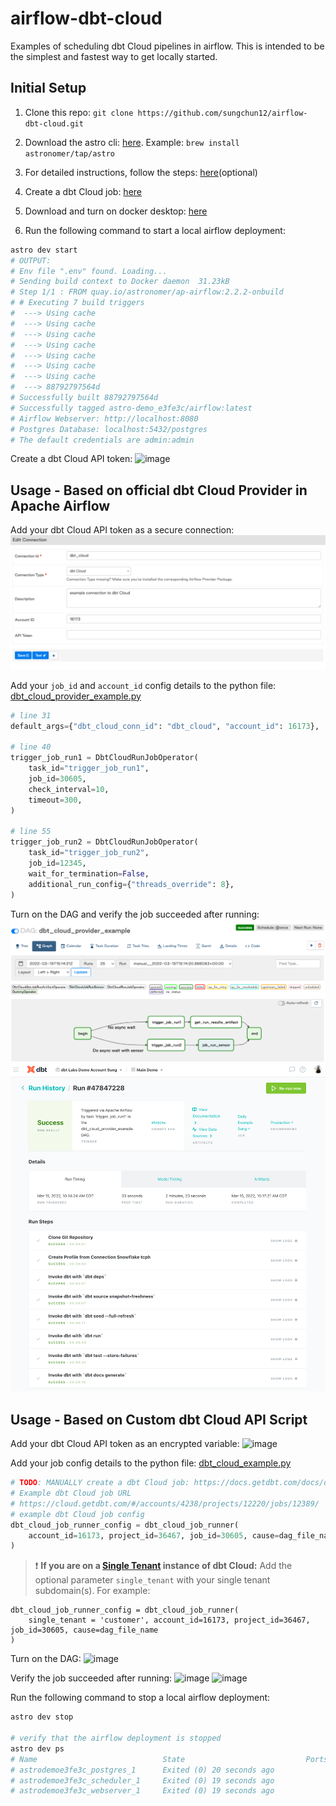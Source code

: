 # airflow-dbt-cloud

Examples of scheduling dbt Cloud pipelines in airflow. This is intended to be the simplest and fastest way to get locally started.

## Initial Setup

1. Clone this repo: `git clone https://github.com/sungchun12/airflow-dbt-cloud.git`
2. Download the astro cli: [here](https://github.com/astronomer/astro-cli). Example: `brew install astronomer/tap/astro`
3. For detailed instructions, follow the steps: [here](https://www.astronomer.io/docs/cloud/stable/develop/cli-quickstart)(optional)

4. Create a dbt Cloud job: [here](https://docs.getdbt.com/docs/dbt-cloud/cloud-quickstart/#create-a-new-job)

5. Download and turn on docker desktop: [here](https://docs.docker.com/desktop/mac/install/)

6. Run the following command to start a local airflow deployment:

```bash
astro dev start
# OUTPUT:
# Env file ".env" found. Loading...
# Sending build context to Docker daemon  31.23kB
# Step 1/1 : FROM quay.io/astronomer/ap-airflow:2.2.2-onbuild
# # Executing 7 build triggers
#  ---> Using cache
#  ---> Using cache
#  ---> Using cache
#  ---> Using cache
#  ---> Using cache
#  ---> Using cache
#  ---> Using cache
#  ---> 88792797564d
# Successfully built 88792797564d
# Successfully tagged astro-demo_e3fe3c/airflow:latest
# Airflow Webserver: http://localhost:8080
# Postgres Database: localhost:5432/postgres
# The default credentials are admin:admin

```

Create a dbt Cloud API token:
![image](/images/dbt_cloud_api_token.png)

## Usage - Based on official dbt Cloud Provider in Apache Airflow
Add your dbt Cloud API token as a secure connection:
![image](/images/dbt_cloud_api_token_connection.png)


Add your `job_id` and `account_id` config details to the python file: [dbt_cloud_provider_example.py](/dags/dbt_cloud_provider_example.py)

```python
# line 31
default_args={"dbt_cloud_conn_id": "dbt_cloud", "account_id": 16173},

# line 40
trigger_job_run1 = DbtCloudRunJobOperator(
    task_id="trigger_job_run1",
    job_id=30605,
    check_interval=10,
    timeout=300,
)

# line 55
trigger_job_run2 = DbtCloudRunJobOperator(
    task_id="trigger_job_run2",
    job_id=12345,
    wait_for_termination=False,
    additional_run_config={"threads_override": 8},
)

```

Turn on the DAG and verify the job succeeded after running:
![image](/images/dbt_cloud_provider_verify_success.png)
![image](/images/verify_dbt_cloud_job_success_provider.png)


## Usage - Based on Custom dbt Cloud API Script

Add your dbt Cloud API token as an encrypted variable:
![image](/images/airflow_api_token_variable.png)

Add your job config details to the python file: [dbt_cloud_example.py](/dags/dbt_cloud_example.py)

```python
# TODO: MANUALLY create a dbt Cloud job: https://docs.getdbt.com/docs/dbt-cloud/cloud-quickstart#create-a-new-job
# Example dbt Cloud job URL
# https://cloud.getdbt.com/#/accounts/4238/projects/12220/jobs/12389/
# example dbt Cloud job config
dbt_cloud_job_runner_config = dbt_cloud_job_runner(
    account_id=16173, project_id=36467, job_id=30605, cause=dag_file_name
)

```

> :exclamation: **If you are on a [Single Tenant](https://docs.getdbt.com/docs/dbt-cloud/deployments/deployment-overview) instance of dbt Cloud:** Add the optional parameter `single_tenant` with your single tenant subdomain(s). For example:

```
dbt_cloud_job_runner_config = dbt_cloud_job_runner(
    single_tenant = 'customer', account_id=16173, project_id=36467, job_id=30605, cause=dag_file_name
)
```

Turn on the DAG:
![image](/images/turn_on_dag.png)

Verify the job succeeded after running:
![image](/images/verify_job_success.png)
![image](/images/verify_dbt_cloud_job_success.png)

Run the following command to stop a local airflow deployment:

```bash
astro dev stop

# verify that the airflow deployment is stopped
astro dev ps
# Name                            State                           Ports
# astrodemoe3fe3c_postgres_1      Exited (0) 20 seconds ago
# astrodemoe3fe3c_scheduler_1     Exited (0) 19 seconds ago
# astrodemoe3fe3c_webserver_1     Exited (0) 19 seconds ago
```
